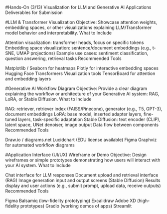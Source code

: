 #Hands-On (3/13) Visualization for LLM and Generative AI Applications
Deliverables for Submission

#LLM & Transformer Visualization
Objective: Showcase attention weights, embedding spaces, or other visualizations explaining LLM/Transformer model behavior and interpretability.
What to Include

Attention visualization: transformer heads, focus on specific tokens
Embedding space visualization: sentence/document embeddings (e.g., t-SNE, UMAP projections)
Example use cases: sentiment classification, question answering, retrieval tasks
Recommended Tools

Matplotlib / Seaborn for heatmaps
Plotly for interactive embedding spaces
Hugging Face Transformers Visualization tools
TensorBoard for attention and embedding layers

#Generative AI Workflow Diagram
Objective: Provide a clear diagram explaining the workflow or architecture of your Generative AI system: RAG, LoRA, or Stable Diffusion.
What to Include

RAG: retriever, retriever index (FAISS/Pinecone), generator (e.g., T5, GPT-3), document embeddings
LoRA: base model, inserted adapter layers, fine-tuned layers, task-specific adaptation
Stable Diffusion: text encoder (CLIP), latent space, UNet denoiser, image output
Data flow between components
Recommended Tools

Draw.io / diagrams.net
Lucidchart (EDU license available)
Figma
Graphviz for automated workflow diagrams

#Application Interface (UI/UX) Wireframe or Demo
Objective: Design wireframes or simple prototypes demonstrating how users will interact with your AI system.
What to Include

Chat interface for LLM responses
Document upload and retrieval interface (RAG)
Image generation input and output screens (Stable Diffusion)
Results display and user actions (e.g., submit prompt, upload data, receive outputs)
Recommended Tools

Figma
Balsamiq (low-fidelity prototyping)
Excalidraw
Adobe XD (high-fidelity prototypes)
Gradio (working demos of apps)
Streamlit
